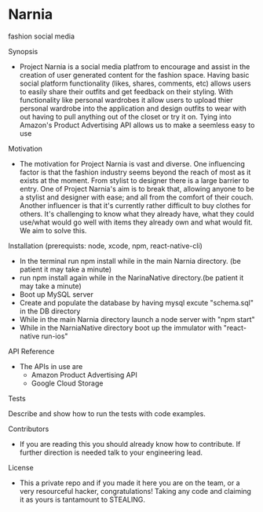 # Narnia
fashion social media

Synopsis

- Project Narnia is a social media platfrom to encourage and assist in the creation of user generated content for the fashion space. Having basic social platform functionality (likes, shares, comments, etc) allows users to easily share their outfits and get feedback on their styling. With functionality like personal wardrobes it allow users to upload thier personal wardrobe into the application and design outfits to wear with out having to pull anything out of the closet or try it on. Tying into Amazon's Product Advertising API allows us to make a seemless easy to use 

Motivation

- The motivation for Project Narnia is vast and diverse. One influencing factor is that the fashion industry seems beyond the reach of most as it exists at the moment. From stylist to designer there is a large barrier to entry. One of Project Narnia's aim is to break that, allowing anyone to be a stylist and designer with ease; and all from the comfort of their couch. Another influencer is that it's currently rather difficult to buy clothes for others. It's challenging to know what they already have, what they could use/what would go well with items they already own and what would fit. We aim to solve this.  

Installation (prerequists: node, xcode, npm, react-native-cli)

- In the terminal run npm install while in the main Narnia directory. (be patient it may take a minute)
- run npm install again while in the NarinaNative directory.(be patient it may take a minute)
- Boot up MySQL server
- Create and populate the database by having mysql excute "schema.sql" in the DB directory
- While in the main Narnia directory launch a node server with "npm start"
- While in the NarniaNative directory boot up the immulator with "react-native run-ios"

API Reference

- The APIs in use are 
   - Amazon Product Advertising API
   - Google Cloud Storage

Tests

Describe and show how to run the tests with code examples.

Contributors

- If you are reading this you should already know how to contribute. If further direction is needed talk to your engineering lead. 

License
   
- This a private repo and if you made it here you are on the team, or a very resourceful hacker, congratulations! Taking any code and claiming it as yours is tantamount to STEALING.
